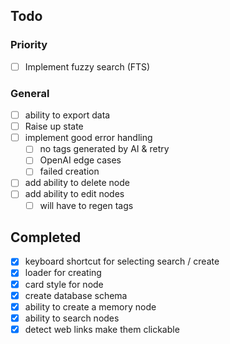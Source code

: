## Todo

### Priority

- [ ] Implement fuzzy search (FTS)

### General

- [ ] ability to export data
- [ ] Raise up state
- [ ] implement good error handling
  - [ ] no tags generated by AI & retry
  - [ ] OpenAI edge cases
  - [ ] failed creation
- [ ] add ability to delete node
- [ ] add ability to edit nodes
  - [ ] will have to regen tags

## Completed

- [x] keyboard shortcut for selecting search / create
- [x] loader for creating
- [x] card style for node
- [x] create database schema
- [x] ability to create a memory node
- [x] ability to search nodes
- [x] detect web links make them clickable
